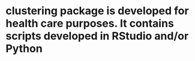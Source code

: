 # clustering package is developed for health care purposes. It contains scripts developed in RStudio and/or Python 
